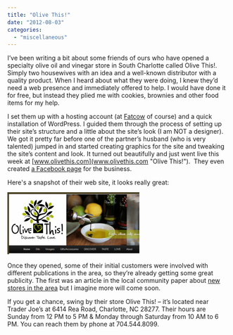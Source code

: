 ```yaml
---
title: "Olive This!"
date: "2012-08-03"
categories: 
  - "miscellaneous"
---
```


I’ve been writing a bit about some friends of ours who have opened a specialty olive oil and vinegar store in South Charlotte called Olive This!. Simply two housewives with an idea and a well-known distributor with a quality product. When I heard about what they were doing, I knew they’d need a web presence and immediately offered to help. I would have done it for free, but instead they plied me with cookies, brownies and other food items for my help.

I set them up with a hosting account (at [Fatcow](http://www.fatcow.com/join/index.bml?AffID=607551 "FatCow") of course) and a quick installation of WordPress. I guided them through the process of setting up their site’s structure and a little about the site’s look (I am NOT a designer). We got it pretty far before one of the partner’s husband (who is very talented) jumped in and started creating graphics for the site and tweaking the site’s content and look. It turned out beautifully and just went live this week at [www.olivethis.com](www.olivethis.com "Olive This!").  They even created [a Facebook page](http://www.facebook.com/pages/Olive-This/348742675204684 "Olive This! Facebook Page") for the business.

Here's a snapshot of their web site, it looks really great:

[![Olive This! Web Site](images/olivethis_site_snap-300x141.png "Olive This! Web Site")](http://www.thewargos.com/wp-content/uploads/2012/08/olivethis_site_snap.png)

Once they opened, some of their initial customers were involved with different publications in the area, so they’re already getting some great publicity. The first was an article in the local community paper about [new stores in the area](http://www.charlotteobserver.com/2012/08/01/3407032/new-stores-opening-all-over-the.html "New Stores Opening in the Area") but I imagine more will come soon.

If you get a chance, swing by their store Olive This! – it’s located near Trader Joe’s at 6414 Rea Road, Charlotte, NC 28277. Their hours are Sunday from 12 PM to 5 PM & Monday through Saturday from 10 AM to 6 PM. You can reach them by phone at 704.544.8099.
